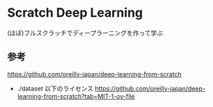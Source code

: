 # Scratch Deep Learning

(ほぼ)フルスクラッチでディープラーニングを作って学ぶ

## 参考

https://github.com/oreilly-japan/deep-learning-from-scratch

- ./dataset 以下のライセンス
  https://github.com/oreilly-japan/deep-learning-from-scratch?tab=MIT-1-ov-file
